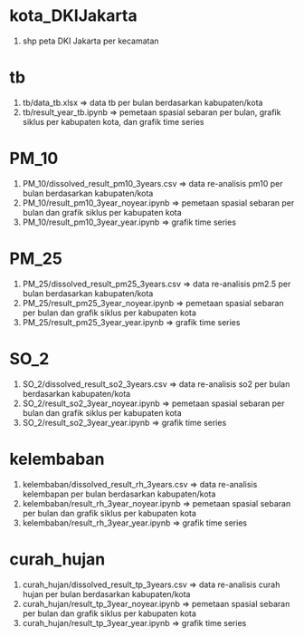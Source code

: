 # kota_DKIJakarta
1. shp peta DKI Jakarta per kecamatan

# tb
1. tb/data_tb.xlsx => data tb per bulan berdasarkan kabupaten/kota
2. tb/result_year_tb.ipynb => pemetaan spasial sebaran per bulan, grafik siklus per kabupaten kota, dan grafik time series

# PM_10
1. PM_10/dissolved_result_pm10_3years.csv => data re-analisis pm10 per bulan berdasarkan kabupaten/kota
2. PM_10/result_pm10_3year_noyear.ipynb => pemetaan spasial sebaran per bulan dan grafik siklus per kabupaten kota
3. PM_10/result_pm10_3year_year.ipynb => grafik time series

# PM_25
1. PM_25/dissolved_result_pm25_3years.csv => data re-analisis pm2.5 per bulan berdasarkan kabupaten/kota
2. PM_25/result_pm25_3year_noyear.ipynb => pemetaan spasial sebaran per bulan dan grafik siklus per kabupaten kota
3. PM_25/result_pm25_3year_year.ipynb => grafik time series

# SO_2
1. SO_2/dissolved_result_so2_3years.csv => data re-analisis so2 per bulan berdasarkan kabupaten/kota
2. SO_2/result_so2_3year_noyear.ipynb => pemetaan spasial sebaran per bulan dan grafik siklus per kabupaten kota
3. SO_2/result_so2_3year_year.ipynb => grafik time series

# kelembaban
1. kelembaban/dissolved_result_rh_3years.csv => data re-analisis kelembapan per bulan berdasarkan kabupaten/kota
2. kelembaban/result_rh_3year_noyear.ipynb => pemetaan spasial sebaran per bulan dan grafik siklus per kabupaten kota
3. kelembaban/result_rh_3year_year.ipynb => grafik time series

# curah_hujan
1. curah_hujan/dissolved_result_tp_3years.csv => data re-analisis curah hujan per bulan berdasarkan kabupaten/kota
2. curah_hujan/result_tp_3year_noyear.ipynb => pemetaan spasial sebaran per bulan dan grafik siklus per kabupaten kota
3. curah_hujan/result_tp_3year_year.ipynb => grafik time series
